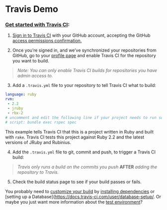 Travis Demo
===========

### [Get started with Travis CI](https://docs.travis-ci.com/user/getting-started/):

1. [Sign in to Travis CI](https://travis-ci.org/auth) with your GitHub account, accepting the GitHub [access permissions confirmation.](https://docs.travis-ci.com/user/github-oauth-scopes)

2. Once you’re signed in, and we’ve synchronized your repositories from GitHub, go to your [profile page](https://travis-ci.org/profile) and enable Travis CI for the repository you want to build.

  > _Note: You can only enable Travis CI builds for repositories you have admin access to._

3. Add a `.travis.yml` file to your repository to tell Travis CI what to build:

  ```yml
  language: ruby
  rvm:
   - 2.2
   - jruby
   - rbx-2
  # uncomment and edit the following line if your project needs to run something other than `rake`:
  # script: bundle exec rspec spec
  ```
  This example tells Travis CI that this is a project written in Ruby and built with `rake`. Travis CI tests this project against Ruby 2.2 and the latest versions of JRuby and Rubinius.

4. Add the `.travis.yml` file to git, commit and push, to trigger a Travis CI build:

  > _Travis only runs a build on the commits you push_ **AFTER** _adding the repository to Travis._

5. Check the build status page to see if your build passes or fails.

You probably need to [customize your build](https://docs.travis-ci.com/user/customizing-the-build) by [installing dependencies](https://docs.travis-ci.com/user/installing-dependencies) or [setting up a Database](https://docs.travis-ci.com/user/database-setup/. Or maybe you just want more information about the [test environment](https://docs.travis-ci.com/user/ci-environment/)?
